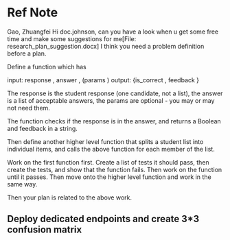# Ref Note

Gao, Zhuangfei
Hi doc.johnson, can you have a look when u get some free time and make some suggestions for me[File: research_plan_suggestion.docx]
I think you need a problem definition before a plan. 
 
Define a function which has 
 
input: response <string>, answer <string>, (params <JSON>)
output: {is_correct <bool>, feedback <string>}
 
The response is the student response (one candidate, not a list), the answer is a list of acceptable answers, the params are optional - you may or may not need them. 
 
The function checks if the response is in the answer, and returns a Boolean and feedback in a string. 
 
Then define another higher level function that splits a student list into individual items, and calls the above function for each member of the list.
 
Work on the first function first. Create a list of tests it should pass, then create the tests, and show that the function fails. Then work on the function until it passes. Then move onto the higher level function and work in the same way. 
 
Then your plan is related to the above work.
 
 ## Deploy dedicated endpoints and create 3*3 confusion matrix